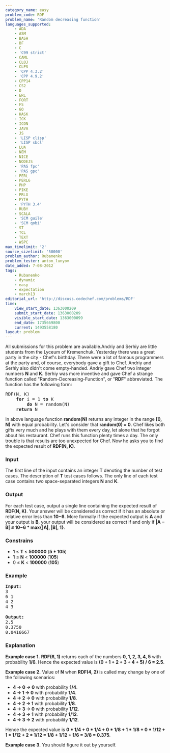 ```yaml
---
category_name: easy
problem_code: RDF
problem_name: 'Random decreasing function'
languages_supported:
    - ADA
    - ASM
    - BASH
    - BF
    - C
    - 'C99 strict'
    - CAML
    - CLOJ
    - CLPS
    - 'CPP 4.3.2'
    - 'CPP 4.9.2'
    - CPP14
    - CS2
    - D
    - ERL
    - FORT
    - FS
    - GO
    - HASK
    - ICK
    - ICON
    - JAVA
    - JS
    - 'LISP clisp'
    - 'LISP sbcl'
    - LUA
    - NEM
    - NICE
    - NODEJS
    - 'PAS fpc'
    - 'PAS gpc'
    - PERL
    - PERL6
    - PHP
    - PIKE
    - PRLG
    - PYTH
    - 'PYTH 3.4'
    - RUBY
    - SCALA
    - 'SCM guile'
    - 'SCM qobi'
    - ST
    - TCL
    - TEXT
    - WSPC
max_timelimit: '2'
source_sizelimit: '50000'
problem_author: Rubanenko
problem_tester: anton_lunyov
date_added: 7-08-2012
tags:
    - Rubanenko
    - dynamic
    - easy
    - expectation
    - march13
editorial_url: 'http://discuss.codechef.com/problems/RDF'
time:
    view_start_date: 1363000209
    submit_start_date: 1363000209
    visible_start_date: 1363000099
    end_date: 1735669800
    current: 1493558180
layout: problem
---
```

All submissions for this problem are available.Andriy and Serhiy are little students from the Lyceum of Kremenchuk. Yesterday there was a great party in the city - Chef's birthday. There were a lot of famous programmers at the party and, of course, everybody gave a gift to Chef. Andriy and Serhiy also didn't come empty-handed. Andriy gave Chef two integer numbers **N** and **K**. Serhiy was more inventive and gave Chef a strange function called "Random-Decreasing-Function", or "**RDF**" abbreviated. The function has the following form:

<pre>RDF(N, K)
    <b>for</b> i = 1 <b>to</b> K
        <b>do</b> N = random(N)
    <b>return</b> N
</pre>
In above language function **random(N)** returns any integer in the range **\[0, N)** with equal probability. Let's consider that **random(0) = 0**. Chef likes both gifts very much and he plays with them every day, let alone that he forgot about his restaurant. Chef runs this function plenty times a day. The only trouble is that results are too unexpected for Chef. Now he asks you to find the expected result of **RDF(N, K)**.

### Input

The first line of the input contains an integer **T** denoting the number of test cases. The description of **T** test cases follows. The only line of each test case contains two space-separated integers **N** and **K**.

### Output

For each test case, output a single line containing the expected result of **RDF(N, K)**. Your answer will be considered as correct if it has an absolute or relative error less than **10−6**. More formally if the expected output is **A** and your output is **B**, your output will be considered as correct if and only if
**|A − B| ≤ 10−6 \* max{|A|, |B|, 1}**.

### Constrains

- **1** ≤ **T** ≤ **500000** (**5 \* 105**)
- **1** ≤ **N** &lt; **100000** (**105**)
- 0 ≤ **K** &lt; **100000** (**105**)

### Example

<pre>
<b>Input:</b>
3
6 1
4 2
4 3

<b>Output:</b>
2.5
0.3750
0.0416667
</pre>
### Explanation

**Example case 1.** **RDF(6, 1)** returns each of the numbers **0, 1, 2, 3, 4, 5** with probability **1/6**. Hence the expected value is
 **(0 + 1 + 2 + 3 + 4 + 5) / 6 = 2.5**.

**Example case 2.** Value of **N** when **RDF(4, 2)** is called may change by one of the following scenarios:

- **4 → 0 → 0** with probability **1/4**.
- **4 → 1 → 0** with probability **1/4**.
- **4 → 2 → 0** with probability **1/8**.
- **4 → 2 → 1** with probability **1/8**.
- **4 → 3 → 0** with probability **1/12**.
- **4 → 3 → 1** with probability **1/12**.
- **4 → 3 → 2** with probability **1/12**.

Hence the expected value is
 **0 \* 1/4 + 0 \* 1/4 + 0 \* 1/8 + 1 \* 1/8 + 0 \* 1/12 + 1 \* 1/12 + 2 \* 1/12 = 1/8 + 1/12 + 1/6 = 3/8 = 0.375**.

**Example case 3.** You should figure it out by yourself.
